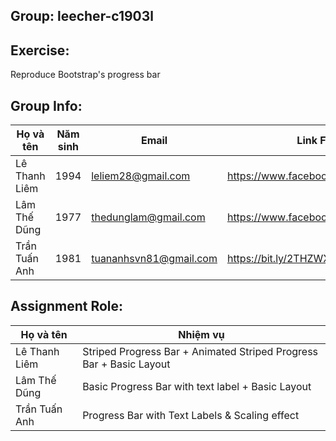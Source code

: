 ## Group: leecher-c1903l
## Exercise:
Reproduce Bootstrap's progress bar

## Group Info:

Họ và tên        | Năm sinh      | Email                  | Link Facebook
------------     | ------------- | -----------------      | ------------
Lê Thanh Liêm    | 1994          | leliem28@gmail.com     | https://www.facebook.com/linh.phong.9235
Lâm Thế Dũng     | 1977          | thedunglam@gmail.com   | https://www.facebook.com/Dung.LinShi
Trần Tuấn Anh    | 1981          | tuananhsvn81@gmail.com | https://bit.ly/2THZWXm

## Assignment Role:
Họ và tên        | Nhiệm vụ                                 
-----------      | -----------------------               
Lê Thanh Liêm    | Striped Progress Bar + Animated Striped Progress Bar + Basic Layout
Lâm Thế Dũng     | Basic Progress Bar with text label + Basic Layout
Trần Tuấn Anh    | Progress Bar with Text Labels & Scaling effect 
